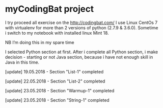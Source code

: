 # myCodingBat project

I try proceed all exercise on the http://codingbat.com/ 
I use Linux CentOs 7 with virtualenv for more than 2 versions of python (2.7.9 & 3.6.0). Sometime i switch to my notebook with installed linux Mint 18. 

NB I’m doing this in my spare time

I selected Python section at first. After i complete all Python section, i make decision - starting or not Java section, because i have not enough skill in Java in this time.

[update] 19.05.2018 - Section "List-1" completed

[update] 22.05.2018 - Section "List-2" completed

[update] 23.05.2018 - Section "Warmup-1" completed

[update] 23.05.2018 - Section "String-1" completed
